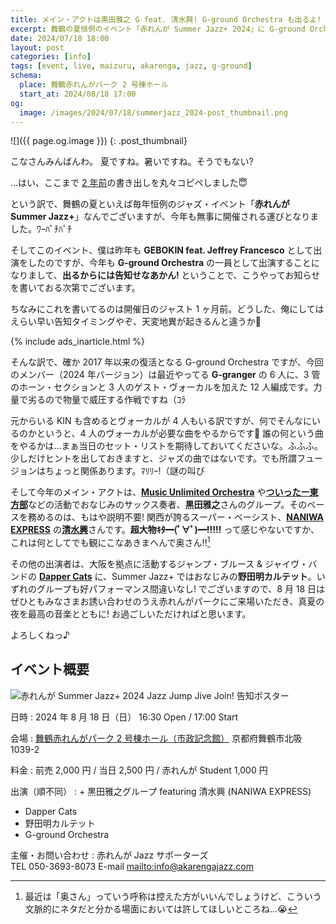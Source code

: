 ```yaml
---
title: メイン・アクトは黒田雅之 G feat. 清水興! G-ground Orchestra も出るよ! 赤れんが Summer Jazz+ 2024, 8/18 at 舞鶴赤れんがパーク 2 号棟ホール
excerpt: 舞鶴の夏恒例のイベント「赤れんが Summer Jazz+ 2024」に G-ground Orchestra の一員として出演いたしますので、ぜひご来場いただきたくお知らせいたします。ちなみにメインは黒田雅之グループ featuring 清水興!
date: 2024/07/18 18:00
layout: post
categories: [info]
tags: [event, live, maizuru, akarenga, jazz, g-ground]
schema:
  place: 舞鶴赤れんがパーク 2 号棟ホール
  start_at: 2024/08/18 17:00
og:
  image: /images/2024/07/18/summerjazz_2024-post_thumbnail.png
---
```

![]({{ page.og.image }})
{: .post_thumbnail}

こなさんみんばんわ。
夏ですね。暑いですね。そうでもない?

…はい、ここまで [2 年前][20220807]の書き出しを丸々コピペしました😇

[20220807]: /info/20220807/

という訳で、舞鶴の夏といえば毎年恒例のジャズ・イベント「<b>赤れんが Summer Jazz+</b>」なんでございますが、今年も無事に開催される運びとなりました。ﾜｰﾊﾟﾁﾊﾟﾁ

そしてこのイベント、僕は昨年も <b>GEBOKIN feat. Jeffrey Francesco</b> として出演をしたのですが、今年も <b>G-ground Orchestra</b> の一員として出演することになりまして、**出るからには告知せなあかん!** ということで、こうやってお知らせを書いておる次第でございます。

ちなみにこれを書いてるのは開催日のジャスト 1 ヶ月前。どうした、俺にしてはえらい早い告知タイミングやぞ、天変地異が起きるんと違うか🤣

{% include ads_inarticle.html %}

そんな訳で、確か 2017 年以来の復活となる G-ground Orchestra ですが、今回のメンバー（2024 年バージョン）は最近やってる <b>G-granger</b> の 6 人に、3 管のホーン・セクションと 3 人のゲスト・ヴォーカルを加えた 12 人編成です。力量で劣るので物量で威圧する作戦ですね（ｺﾗ

元からいる KIN も含めるとヴォーカルが 4 人もいる訳ですが、何でそんなにいるのかというと、4 人のヴォーカルが必要な曲をやるからです🤣 誰の何という曲をやるかは…まぁ当日のセット・リストを期待しておいてくださいな。ふふふ。
少しだけヒントを出しておきますと、ジャズの曲ではないです。でも所謂フュージョンはちょっと関係あります。ﾏﾘﾘｰ!（謎の叫び

そして今年のメイン・アクトは、<b>[Music Unlimited Orchestra][muo]</b> や<b>[ついったー東方部][tohobu]</b>などの活動でおなじみのサックス奏者、<b>黒田雅之</b>さんのグループ。そのベースを務めるのは、もはや説明不要! 関西が誇るスーパー・ベーシスト、<b>[NANIWA EXPRESS][naniwa]</b> の<b>[清水興][shimizu]</b>さんです。**超大物ｷﾀ━(ﾟ∀ﾟ)━!!!!!** って感じやないですか、これは何としてでも観にこなあきまへんで奥さん!![^1]

[muo]: https://www.youtube.com/channel/UCXbwFweIOqYLe_uLkWdi1MQ
[tohobu]: https://tohobu.org/
[naniwa]: http://www.naniwaexp.com/
[shimizu]: https://grooveskool.com/

その他の出演者は、大阪を拠点に活動するジャンプ・ブルース & ジャイヴ・バンドの <b>[Dapper Cats][dapper]</b> に、Summer Jazz+ ではおなじみの<b>野田明カルテット</b>。いずれのグループも好パフォーマンス間違いなし! でございますので、8 月 18 日はぜひともみなさまお誘い合わせのうえ赤れんがパークにご来場いただき、真夏の夜を最高の音楽とともに! お過ごしいただければと思います。

よろしくねっ♪

[dapper]: https://www.youtube.com/@dappercats0820


## イベント概要

![赤れんが Summer Jazz+ 2024 Jazz Jump Jive Join! 告知ポスター](/images/2024/07/18/poster.jpg)

日時
: 2024 年 8 月 18 日（日）
  16:30 Open / 17:00 Start

会場
: [舞鶴赤れんがパーク 2 号棟ホール（市政記念館）][park]
  京都府舞鶴市北吸 1039-2

料金
: 前売 2,000 円 / 当日 2,500 円 / 赤れんが Student 1,000 円

出演（順不同）
: + 黒田雅之グループ featuring 清水興 (NANIWA EXPRESS)
  + Dapper Cats
  + 野田明カルテット
  + G-ground Orchestra

主催・お問い合わせ
: 赤れんが Jazz サポーターズ  
  TEL 050-3693-8073 E-mail <mailto:info@akarengajazz.com>

[park]: https://www.akarenga-park.com/facility/facility_02/

[^1]: 最近は「奥さん」っていう呼称は控えた方がいいんでしょうけど、こういう文脈的にネタだと分かる場面においては許してほしいところね…😭
